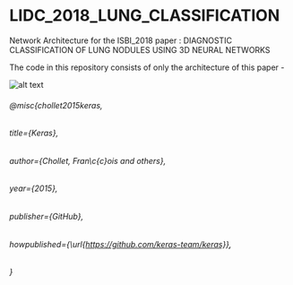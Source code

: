 # LIDC_2018_LUNG_CLASSIFICATION
Network Architecture for the ISBI_2018 paper : DIAGNOSTIC CLASSIFICATION OF LUNG NODULES USING 3D NEURAL NETWORKS 

The code in this repository consists of only the architecture of this paper -

 
![alt text](https://github.com/raun1/LIDC_2018_LUNG_CLASSIFICATION/blob/master/images/architecture.PNG)

###### @misc{chollet2015keras,
######  	title={Keras},
######  	author={Chollet, Fran\c{c}ois and others},
######  	year={2015},
######  	publisher={GitHub},
######  	howpublished={\url{https://github.com/keras-team/keras}},
######	}